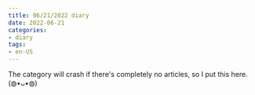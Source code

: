 ```yaml
---
title: 06/21/2022 diary
date: 2022-06-21
categories:
- diary
tags:
- en-US
---
```

The category will crash if there's completely no articles, so I put this here. (◍•ᴗ•◍)